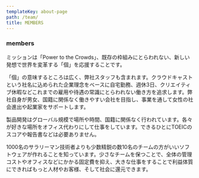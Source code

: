 ```yaml
---
templateKey: about-page
path: /team/
title: MEMBERS
---
```


### members

ミッションは「Power to the Crowds」、既存の枠組みにとらわれない、新しい発想で世界を変革する「個」を応援することです。

「個」の意味するところは広く、弊社スタッフも含まれます。クラウドキャストという社名に込められた企業理念をベースに自宅勤務、週休3日、クリエイティブ休暇などこれまでの雇用や待遇の常識にとらわれない働き方を追求します。弊社自身が男女、国籍に関係なく働きやすい会社を目指し、事業を通して女性の社会進出や起業家をサポートします。

製品開発はグローバル規模で場所や時間、国籍に関係なく行われています。各々が好きな場所をオフィス代わりにして仕事をしています。できるひとにTOEICのスコアや報告書などは必要ありません。

1000名のサラリーマン技術者よりも少数精鋭の数10名のチームの方がいいソフトウェアが作れることを知っています。少さなチームを保つことで、全体の管理コストやオフィスなどにかかる固定費を抑え、大きな仕事をすることで利益体質にできればもっと人材やお客様、そして社会に還元できます。
